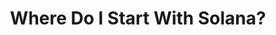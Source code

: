 ---
title: Where Do I Start With Solana?
metaTitle: Where Do I Start With Solana?
description: An overiew of the Solana ecosystem frameworks and where to research.
# remember to update dates also in /components/guides/index.js
created: '06-16-2024'
updated: '06-21-2024'
---